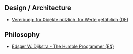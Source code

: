 ## Design / Architecture

* [Vererbung: für Objekte nützlich, für Werte gefährlich (DE)](http://www.heise.de/developer/artikel/Vererbung-fuer-Objekte-nuetzlich-fuer-Werte-gefaehrlich-3254433.html#mobile_detect_force_desktop)

## Philosophy

* [Edsger W. Dijkstra - The Humble Programmer (EN)](https://www.cs.utexas.edu/~EWD/transcriptions/EWD03xx/EWD340.html)